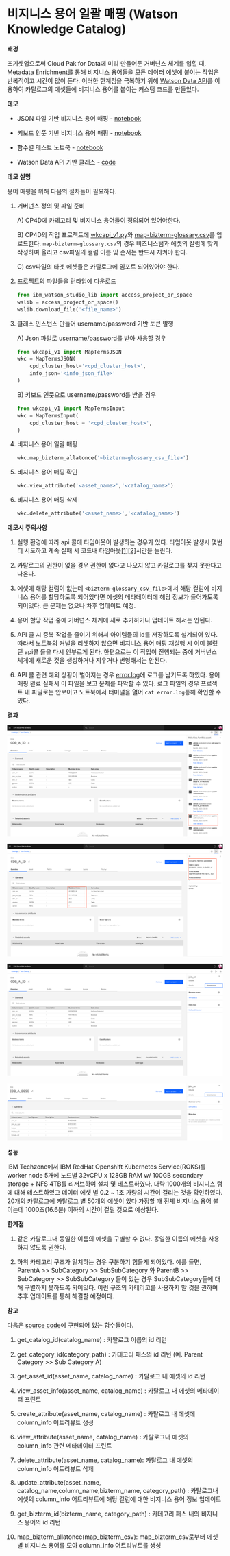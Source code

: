 # 비지니스 용어 일괄 매핑 (Watson Knowledge Catalog)

**배경**

초기셋업으로써 Cloud Pak for Data에 미리 만들어둔 거버넌스 체계를 입힐 때, Metadata Enrichment를 통해 비지니스 용어들을 모든 데이터 에셋에 붙이는 작업은 반복적이고 시간이 많이 든다. 이러한 한계점을 극복하기 위해 [Watson Data API](https://cloud.ibm.com/apidocs/watson-data-api-cpd)를 이용하여 카탈로그의 에셋들에 비지니스 용어를 붙이는 커스텀 코드를 만들었다. 



**데모**

* JSON 파일 기반 비지니스 용어 매핑 - [notebook](./assets/data_asset/test_class_TypeA.ipynb)

* 키보드 인풋 기반 비지니스 용어 매핑 - [notebook](./assets/data_asset/test_class_TypeB.ipynb)

* 함수별 테스트 노트북 - [notebook](./assets/data_asset/map_bizterm.ipynb)

* Watson Data API 기반 클래스 - [code](./assets/data_asset/wkcapi_v1.py)
 

**데모 설명**

용어 매핑을 위해 다음의 절차들이 필요하다.

1. 거버넌스 정의 및 파일 준비

    A) CP4D에 카테고리 및 비지니스 용어들이 정의되어 있어야한다.
    
    B) CP4D의 작업 프로젝트에 [wkcapi_v1.py](./assets/data_asset/wkcapi_v1.py)와 [map-bizterm-glossary.csv](./assets/data_asset/map-bizterm-glossary.csv)를 업로드한다. `map-bizterm-glossary.csv`의 경우 비즈니스텀과 에셋의 칼럼에 맞게 작성하여 올리고 csv파일의 컬럼 이름 및 순서는 반드시 지켜야 한다. 
    
    C) csv파일의 타겟 에셋들은 카탈로그에 임포트 되어있어야 한다.



2. 프로젝트의 파일들을 런타임에 다운로드

    ```Python
    from ibm_watson_studio_lib import access_project_or_space
    wslib = access_project_or_space()
    wslib.download_file('<file_name>')
    ```

3. 클래스 인스턴스 만들어 username/password 기반 토큰 발행

    A) Json 파일로 username/password를 받아 사용할 경우 

    ```Python
    from wkcapi_v1 import MapTermsJSON
    wkc = MapTermsJSON(
        cpd_cluster_host='<cpd_cluster_host>',
        info_json='<info_json_file>'
    )
    ```

    B) 키보드 인풋으로 username/password를 받을 경우

    ```Python
    from wkcapi_v1 import MapTermsInput
    wkc = MapTermsInput(
        cpd_cluster_host = '<cpd_cluster_host>',
    )
    ```

4. 비지니스 용어 일괄 매핑
    ```Python
    wkc.map_bizterm_allatonce('<bizterm-glossary_csv_file>')
    ```

5. 비지니스 용어 매핑 확인
    ```Python
    wkc.view_attribute('<asset_name>','<catalog_name>')
    ```

6. 비지니스 용어 매핑 삭제
    ```Python
    wkc.delete_attribute('<asset_name>','<catalog_name>')
    ```

**데모시 주의사항**

1. 실행 환경에 따라 api 콜에 타임아웃이 발생하는 경우가 있다. 타임아웃 발생시 몇번 더 시도하고 계속 실패 시 코드내 타임아웃[[1]](./assets/data_asset/wkcapi_v1.py#L27)[[2]](./assets/data_asset/wkcapi_v1.py#L98)시간을 늘린다. 

2. 카탈로그의 권한이 없을 경우 권한이 없다고 나오지 않고 카탈로그를 찾지 못한다고 나온다.

3. 에셋에 해당 컬럼이 없는데 `<bizterm-glossary_csv_file>`에서 해당 컬럼에 비지니스 용어를 할당하도록 되어있다면 에셋의 메타데이터에 해당 정보가 들어가도록 되어있다. 큰 문제는 없으나 차후 업데이트 예정.

4. 용어 할당 작업 중에 거버넌스 체계에 새로 추가하거나 업데이트 해서는 안된다.

5. API 콜 시 중복 작업을 줄이기 위해서 아이템들의 id를 저장하도록 설계되어 있다. 따라서 노트북의 커널을 리셋하지 않으면 비지니스 용어 매핑 재실행 시 이미 불렀던 api콜 들을 다시 안부르게 된다. 한편으로는 이 작업이 진행되는 중에 거버넌스 체계에 새로운 것을 생성하거나 지우거나 변형해서는 안된다.

6. API 콜 관련 예외 상황이 벌어지는 경우 [error.log](./assets/data_asset/error.log)에 로그를 남기도록 하였다. 용어 매핑 완료 실패시 이 파일을 보고 문제를 파악할 수 있다. 로그 파일의 경우 프로젝트 내 파일로는 안보이고 노트북에서 터미널을 열어 `cat error.log`통해 확인할 수 있다.
    
**결과**

![image1](./assets/docs/term_map_activity.png)
  
![image2](./assets/docs/term_map_activity_detail.png)
  
![image3](./assets/docs/term_map_res1.png)
  
![image4](./assets/docs/term_map_res2.png)
    
**성능**

IBM Techzone에서 IBM RedHat Openshift Kubernetes Service(ROKS)를 worker node 5개에 노드별 32vCPU x 128GB RAM w/ 100GB secondary storage + NFS 4TB를 리저브하여 설치 및 테스트하였다. 대략 1000개의 비지니스 텀에 대해 테스트하였고 데이터 에셋 별 0.2 ~ 1초 가량의 시간이 걸리는 것을 확인하였다. 20개의 카탈로그에 카탈로그 별 50개의 에셋이 있다 가정할 때 전체 비지니스 용어 불이는데 1000초(16.6분) 이하의 시간이 걸릴 것으로 예상된다.
    
    
  
**한계점**
1. 같은 카탈로그내 동일한 이름의 에셋을 구별할 수 없다. 동일한 이름의 에셋을 사용하지 않도록 권한다.

2. 하위 카테고리 구조가 일치하는 경우 구분하기 힘들게 되어있다. 예를 들면, ParentA >> SubCategory >> SubSubCategory 와 ParentB >> SubCategory >> SubSubCategory 들이 있는 경우 SubSubCategory들에 대해 구별하지 못하도록 되어있다. 이런 구조의 카테리고를 사용하지 말 것을 권하며 추후 업데이트를 통해 해결할 예정이다.
    

**참고**

다음은 [source code](./assets/data_asset/wkcapi_v1.py)에 구현되어 있는 함수들이다. 

1. get_catalog_id(catalog_name) : 카탈로그 이름의 id 리턴

2. get_category_id(category_path) : 카테고리 패스의 id 리턴 (예. Parent Category >> Sub Category A)

3. get_asset_id(asset_name, catalog_name) : 카탈로그 내 에셋의 id 리턴

4. view_asset_info(asset_name, catalog_name) : 카탈로그 내 에셋의 메타데이터 프린트

5. create_attribute(asset_name, catalog_name) : 카탈로그 내 에셋에 column_info 어트리뷰트 생성

6. view_attribute(asset_name, catalog_name) : 카탈로그내 에셋의 column_info 관련 메타데이터 프린트

7. delete_attribute(asset_name, catalog_name): 카탈로그 내 에셋의 column_info 어트리뷰트 삭제

8. update_attribute(asset_name, catalog_name,column_name,bizterm_name, category_path) : 카탈로그내 에셋의 column_info 어트리뷰트에 해당 컬럼에 대한 비지니스 용어 정보 업데이트

9. get_bizterm_id(bizterm_name, category_path) : 카테고리 패스 내의 비지니스 용어의 id 리턴

10. map_bizterm_allatonce(map_bizterm_csv): map_bizterm_csv로부터 에셋별 비지니스 용어를 모아 column_info 어트리뷰트를 생성

